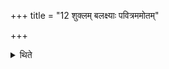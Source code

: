 +++
title = "12 शुक्लम् बलक्ष्याः पवित्रममोतम्"

+++

<details><summary>थिते</summary>

शुक्लं बलक्ष्याः पवित्रममोतं भवति १२
</details>
